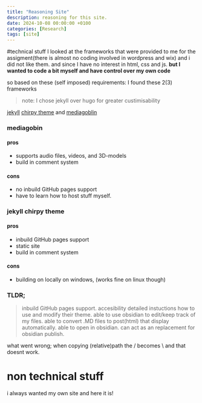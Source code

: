 ```yaml
---
title: "Reasoning Site"
description: reasoning for this site.
date: 2024-10-08 00:00:00 +0100
categories: [Research]
tags: [site]
---
```


#technical stuff
I looked at the frameworks that were provided to me for the assigment(there is almost no coding involved in wordpress and wix) and i did not like them. 
and since I have no interest in html, css and js.
**but I wanted to code a bit myself and have control over my own code**

so based on these (self imposed) requirements:
I found these 2(3) frameworks
>note: I chose jekyll over hugo for greater custimisability


[jekyll](https://jekyllrb.com/) [chirpy theme](https://chirpy.cotes.page/) and [mediagoblin](https://mediagoblin.org/)

### mediagobin
#### pros
- supports audio files, videos, and 3D-models
- build in comment system
#### cons
- no inbuild GitHub pages support
- have to learn how to host stuff myself.

### jekyll chirpy theme
#### pros
- inbuild GitHub pages support
- static site
- build in comment system
#### cons 
- building on locally on windows, (works fine on linux though)


### TLDR;
>inbuild GitHub pages support. 
>accesibility
>detailed instuctions how to use and modify their theme.
>able to use obsidian to edit/keep track of my files.
>able to convert .MD files to post(html) that display automatically.
>able to open in obsidian.
>can act as an replacement for obsidian publish.

what went wrong;
when copying (relative)path the / becomes \ and that doesnt work.

# non technical stuff

i always wanted my own site and here it is!
